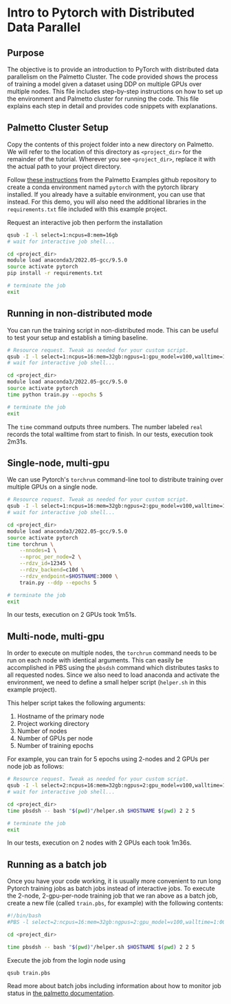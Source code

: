 # Intro to Pytorch with Distributed Data Parallel

## Purpose
The objective is to provide an introduction to PyTorch with distributed data parallelism on the Palmetto Cluster.
The code provided shows the process of training a model given a dataset using DDP on multiple GPUs over multiple nodes.
This file includes step-by-step instructions on how to set up the environment and Palmetto cluster for running the code. 
This file explains each step in detail and provides code snippets with explanations.

## Palmetto Cluster Setup
Copy the contents of this project folder into a new directory on Palmetto. We will refer to the location of this directory as `<project_dir>` for the remainder of the tutorial. Wherever you see `<project_dir>`, replace it with the actual path to your project directory.

Follow [these instructions](https://github.com/clemsonciti/palmetto-examples/tree/master/PyTorch/PBS#pytorch-installation-for-p100v100a100) from the Palmetto Examples github repository to create a conda environment named `pytorch` with the pytorch library installed. If you already have a suitable environment, you can use that instead. For this demo, you will also need the additional libraries in the `requirements.txt` file included with this example project.

Request an interactive job then perform the installation
```bash
qsub -I -l select=1:ncpus=8:mem=16gb
# wait for interactive job shell...

cd <project_dir>
module load anaconda3/2022.05-gcc/9.5.0
source activate pytorch
pip install -r requirements.txt

# terminate the job
exit
```

## Running in non-distributed mode
You can run the training script in non-distributed mode. This can be useful to test your setup and establish a timing baseline.
```bash
# Resource request. Tweak as needed for your custom script.
qsub -I -l select=1:ncpus=16:mem=32gb:ngpus=1:gpu_model=v100,walltime=1:00:00
# wait for interactive job shell...

cd <project_dir>
module load anaconda3/2022.05-gcc/9.5.0
source activate pytorch
time python train.py --epochs 5

# terminate the job
exit
```
The `time` command outputs three numbers. The number labeled `real` records the total walltime from start to finish. In our tests, execution took 2m31s.  

## Single-node, multi-gpu
We can use Pytorch's `torchrun` command-line tool to distribute training over multiple GPUs on a single node. 
```bash
# Resource request. Tweak as needed for your custom script.
qsub -I -l select=1:ncpus=16:mem=32gb:ngpus=2:gpu_model=v100,walltime=1:00:00
# wait for interactive job shell...

cd <project_dir>
module load anaconda3/2022.05-gcc/9.5.0
source activate pytorch
time torchrun \
    --nnodes=1 \
    --nproc_per_node=2 \
    --rdzv_id=12345 \
    --rdzv_backend=c10d \
    --rdzv_endpoint=$HOSTNAME:3000 \
    train.py --ddp --epochs 5

# terminate the job
exit
```
In our tests, execution on 2 GPUs took 1m51s.

## Multi-node, multi-gpu
In order to execute on multiple nodes, the `torchrun` command needs to be run on each node with identical arguments. This can easily be accomplished in PBS using the `pbsdsh` command which distributes tasks to all requested nodes. Since we also need to load anaconda and activate the environment, we need to define a small helper script (`helper.sh` in this example project).

This helper script takes the following arguments: 

1. Hostname of the primary node
2. Project working directory
3. Number of nodes
4. Number of GPUs per node
5. Number of training epochs

For example, you can train for 5 epochs using 2-nodes and 2 GPUs per node job as follows:
```bash
# Resource request. Tweak as needed for your custom script.
qsub -I -l select=2:ncpus=16:mem=32gb:ngpus=2:gpu_model=v100,walltime=1:00:00
# wait for interactive job shell...

cd <project_dir>
time pbsdsh -- bash "$(pwd)"/helper.sh $HOSTNAME $(pwd) 2 2 5

# terminate the job
exit
```
In our tests, execution on 2 nodes with 2 GPUs each took 1m36s.

## Running as a batch job
Once you have your code working, it is usually more convenient to run long Pytorch training jobs as batch jobs instead of interactive jobs. To execute the 2-node, 2-gpu-per-node training job that we ran above as a batch job, create a new file (called `train.pbs`, for example) with the following contents:
```bash
#!/bin/bash
#PBS -l select=2:ncpus=16:mem=32gb:ngpus=2:gpu_model=v100,walltime=1:00:00

cd <project_dir>

time pbsdsh -- bash "$(pwd)"/helper.sh $HOSTNAME $(pwd) 2 2 5
```
Execute the job from the login node using
```
qsub train.pbs
```
 Read more about batch jobs including information about how to monitor job status in [the palmetto documentation](https://docs.rcd.clemson.edu/palmetto/jobs/types#batch-jobs). 
 
